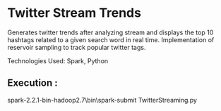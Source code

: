 # Twitter Stream Trends

Generates twitter trends after analyzing stream and displays the top 10 hashtags related to a given search word in real time.
Implementation of reservoir sampling to track popular twitter tags.

Technologies Used: Spark, Python


## Execution :
spark-2.2.1-bin-hadoop2.7\bin\spark-submit TwitterStreaming.py
